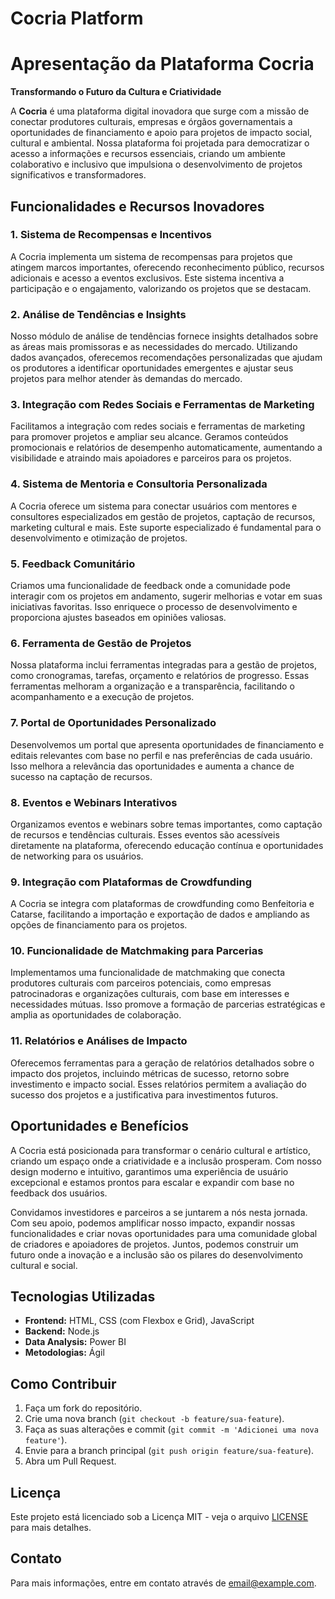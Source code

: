 # Cocria Platform
# Apresentação da Plataforma Cocria

**Transformando o Futuro da Cultura e Criatividade**

A **Cocria** é uma plataforma digital inovadora que surge com a missão de conectar produtores culturais, empresas e órgãos governamentais a oportunidades de financiamento e apoio para projetos de impacto social, cultural e ambiental. Nossa plataforma foi projetada para democratizar o acesso a informações e recursos essenciais, criando um ambiente colaborativo e inclusivo que impulsiona o desenvolvimento de projetos significativos e transformadores.

## Funcionalidades e Recursos Inovadores

### 1. Sistema de Recompensas e Incentivos
A Cocria implementa um sistema de recompensas para projetos que atingem marcos importantes, oferecendo reconhecimento público, recursos adicionais e acesso a eventos exclusivos. Este sistema incentiva a participação e o engajamento, valorizando os projetos que se destacam.

### 2. Análise de Tendências e Insights
Nosso módulo de análise de tendências fornece insights detalhados sobre as áreas mais promissoras e as necessidades do mercado. Utilizando dados avançados, oferecemos recomendações personalizadas que ajudam os produtores a identificar oportunidades emergentes e ajustar seus projetos para melhor atender às demandas do mercado.

### 3. Integração com Redes Sociais e Ferramentas de Marketing
Facilitamos a integração com redes sociais e ferramentas de marketing para promover projetos e ampliar seu alcance. Geramos conteúdos promocionais e relatórios de desempenho automaticamente, aumentando a visibilidade e atraindo mais apoiadores e parceiros para os projetos.

### 4. Sistema de Mentoria e Consultoria Personalizada
A Cocria oferece um sistema para conectar usuários com mentores e consultores especializados em gestão de projetos, captação de recursos, marketing cultural e mais. Este suporte especializado é fundamental para o desenvolvimento e otimização de projetos.

### 5. Feedback Comunitário
Criamos uma funcionalidade de feedback onde a comunidade pode interagir com os projetos em andamento, sugerir melhorias e votar em suas iniciativas favoritas. Isso enriquece o processo de desenvolvimento e proporciona ajustes baseados em opiniões valiosas.

### 6. Ferramenta de Gestão de Projetos
Nossa plataforma inclui ferramentas integradas para a gestão de projetos, como cronogramas, tarefas, orçamento e relatórios de progresso. Essas ferramentas melhoram a organização e a transparência, facilitando o acompanhamento e a execução de projetos.

### 7. Portal de Oportunidades Personalizado
Desenvolvemos um portal que apresenta oportunidades de financiamento e editais relevantes com base no perfil e nas preferências de cada usuário. Isso melhora a relevância das oportunidades e aumenta a chance de sucesso na captação de recursos.

### 8. Eventos e Webinars Interativos
Organizamos eventos e webinars sobre temas importantes, como captação de recursos e tendências culturais. Esses eventos são acessíveis diretamente na plataforma, oferecendo educação contínua e oportunidades de networking para os usuários.

### 9. Integração com Plataformas de Crowdfunding
A Cocria se integra com plataformas de crowdfunding como Benfeitoria e Catarse, facilitando a importação e exportação de dados e ampliando as opções de financiamento para os projetos.

### 10. Funcionalidade de Matchmaking para Parcerias
Implementamos uma funcionalidade de matchmaking que conecta produtores culturais com parceiros potenciais, como empresas patrocinadoras e organizações culturais, com base em interesses e necessidades mútuas. Isso promove a formação de parcerias estratégicas e amplia as oportunidades de colaboração.

### 11. Relatórios e Análises de Impacto
Oferecemos ferramentas para a geração de relatórios detalhados sobre o impacto dos projetos, incluindo métricas de sucesso, retorno sobre investimento e impacto social. Esses relatórios permitem a avaliação do sucesso dos projetos e a justificativa para investimentos futuros.

## Oportunidades e Benefícios

A Cocria está posicionada para transformar o cenário cultural e artístico, criando um espaço onde a criatividade e a inclusão prosperam. Com nosso design moderno e intuitivo, garantimos uma experiência de usuário excepcional e estamos prontos para escalar e expandir com base no feedback dos usuários.

Convidamos investidores e parceiros a se juntarem a nós nesta jornada. Com seu apoio, podemos amplificar nosso impacto, expandir nossas funcionalidades e criar novas oportunidades para uma comunidade global de criadores e apoiadores de projetos. Juntos, podemos construir um futuro onde a inovação e a inclusão são os pilares do desenvolvimento cultural e social.

## Tecnologias Utilizadas

- **Frontend:** HTML, CSS (com Flexbox e Grid), JavaScript
- **Backend:** Node.js
- **Data Analysis:** Power BI
- **Metodologias:** Ágil

## Como Contribuir

1. Faça um fork do repositório.
2. Crie uma nova branch (`git checkout -b feature/sua-feature`).
3. Faça as suas alterações e commit (`git commit -m 'Adicionei uma nova feature'`).
4. Envie para a branch principal (`git push origin feature/sua-feature`).
5. Abra um Pull Request.

## Licença

Este projeto está licenciado sob a Licença MIT - veja o arquivo [LICENSE](LICENSE) para mais detalhes.

## Contato

Para mais informações, entre em contato através de [email@example.com](mailto:email@example.com).



